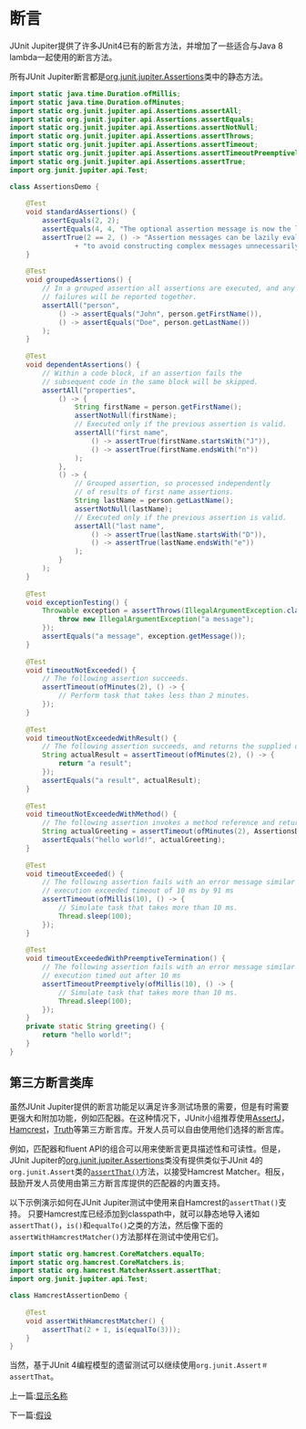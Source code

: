 # 断言

JUnit Jupiter提供了许多JUnit4已有的断言方法，并增加了一些适合与Java 8 lambda一起使用的断言方法。

所有JUnit Jupiter断言都是[org.junit.jupiter.Assertions](http://junit.org/junit5/docs/current/api/org/junit/jupiter/api/Assertions.html)类中的静态方法。

```java
import static java.time.Duration.ofMillis;
import static java.time.Duration.ofMinutes;
import static org.junit.jupiter.api.Assertions.assertAll;
import static org.junit.jupiter.api.Assertions.assertEquals;
import static org.junit.jupiter.api.Assertions.assertNotNull;
import static org.junit.jupiter.api.Assertions.assertThrows;
import static org.junit.jupiter.api.Assertions.assertTimeout;
import static org.junit.jupiter.api.Assertions.assertTimeoutPreemptively;
import static org.junit.jupiter.api.Assertions.assertTrue;
import org.junit.jupiter.api.Test;

class AssertionsDemo {
    
    @Test
    void standardAssertions() {
        assertEquals(2, 2);
        assertEquals(4, 4, "The optional assertion message is now the last parameter.");
        assertTrue(2 == 2, () -> "Assertion messages can be lazily evaluated -- "
                + "to avoid constructing complex messages unnecessarily.");
    }
    
    @Test
    void groupedAssertions() {
        // In a grouped assertion all assertions are executed, and any
        // failures will be reported together.
        assertAll("person",
            () -> assertEquals("John", person.getFirstName()),
            () -> assertEquals("Doe", person.getLastName())
        );
    }
    
    @Test
    void dependentAssertions() {
        // Within a code block, if an assertion fails the
        // subsequent code in the same block will be skipped.
        assertAll("properties",
            () -> {
                String firstName = person.getFirstName();
                assertNotNull(firstName);
                // Executed only if the previous assertion is valid.
                assertAll("first name",
                    () -> assertTrue(firstName.startsWith("J")),
                    () -> assertTrue(firstName.endsWith("n"))
                );
            },
            () -> {
                // Grouped assertion, so processed independently
                // of results of first name assertions.
                String lastName = person.getLastName();
                assertNotNull(lastName);
                // Executed only if the previous assertion is valid.
                assertAll("last name",
                    () -> assertTrue(lastName.startsWith("D")),
                    () -> assertTrue(lastName.endsWith("e"))
                );
            }
        );
    }
    
    @Test
    void exceptionTesting() {
        Throwable exception = assertThrows(IllegalArgumentException.class, () -> {
            throw new IllegalArgumentException("a message");
        });
        assertEquals("a message", exception.getMessage());
    }
    
    @Test
    void timeoutNotExceeded() {
        // The following assertion succeeds.
        assertTimeout(ofMinutes(2), () -> {
            // Perform task that takes less than 2 minutes.
        });
    }
    
    @Test
    void timeoutNotExceededWithResult() {
        // The following assertion succeeds, and returns the supplied object.
        String actualResult = assertTimeout(ofMinutes(2), () -> {
            return "a result";
        });
        assertEquals("a result", actualResult);
    }
    
    @Test
    void timeoutNotExceededWithMethod() {
        // The following assertion invokes a method reference and returns an object.
        String actualGreeting = assertTimeout(ofMinutes(2), AssertionsDemo::greeting);
        assertEquals("hello world!", actualGreeting);
    }
    
    @Test
    void timeoutExceeded() {
        // The following assertion fails with an error message similar to:
        // execution exceeded timeout of 10 ms by 91 ms
        assertTimeout(ofMillis(10), () -> {
            // Simulate task that takes more than 10 ms.
            Thread.sleep(100);
        });
    }
    
    @Test
    void timeoutExceededWithPreemptiveTermination() {
        // The following assertion fails with an error message similar to:
        // execution timed out after 10 ms
        assertTimeoutPreemptively(ofMillis(10), () -> {
            // Simulate task that takes more than 10 ms.
            Thread.sleep(100);
        });
    }
    private static String greeting() {
        return "hello world!";
    }
}
```

## 第三方断言类库

虽然JUnit Jupiter提供的断言功能足以满足许多测试场景的需要，但是有时需要更强大和附加功能，例如匹配器。在这种情况下，JUnit小组推荐使用[AssertJ](http://joel-costigliola.github.io/assertj/)，[Hamcrest](http://hamcrest.org/JavaHamcrest/)，[Truth](http://google.github.io/truth/)等第三方断言库。开发人员可以自由使用他们选择的断言库。

例如，匹配器和fluent API的组合可以用来使断言更具描述性和可读性。但是，JUnit Jupiter的[org.junit.jupiter.Assertions](http://junit.org/junit5/docs/current/api/org/junit/jupiter/api/Assertions.html)类没有提供类似于JUnit 4的`org.junit.Assert`类的[`assertThat()`](http://junit.org/junit4/javadoc/latest/org/junit/Assert.html#assertThat)方法，以接受Hamcrest Matcher。相反，鼓励开发人员使用由第三方断言库提供的匹配器的内置支持。

以下示例演示如何在JUnit Jupiter测试中使用来自Hamcrest的`assertThat()`支持。 只要Hamcrest库已经添加到classpath中，就可以静态地导入诸如`assertThat()`，`is()`和`equalTo()`之类的方法，然后像下面的`assertWithHamcrestMatcher()`方法那样在测试中使用它们。

```java
import static org.hamcrest.CoreMatchers.equalTo;
import static org.hamcrest.CoreMatchers.is;
import static org.hamcrest.MatcherAssert.assertThat;
import org.junit.jupiter.api.Test;

class HamcrestAssertionDemo {
    
    @Test
    void assertWithHamcrestMatcher() {
        assertThat(2 + 1, is(equalTo(3)));
    }
}
```

当然，基于JUnit 4编程模型的遗留测试可以继续使用`org.junit.Assert＃assertThat`。

上一篇:[显示名称](https://www.bookstack.cn/read/junit5/guide-writing-tests-display-names.md)

下一篇:[假设](https://www.bookstack.cn/read/junit5/guide-writing-tests-assumptions.md)